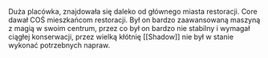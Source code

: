 Duża placówka, znajdowała się daleko od głównego  miasta restoracji. Core dawał COŚ mieszkańcom restoracji. Był on bardzo zaawansowaną maszyną z magią w swoim centrum, przez co był on bardzo nie stabilny i wymagał ciągłej konserwacji, przez wielką kłótnię [[Shadow]] nie był w stanie wykonać potrzebnych napraw.